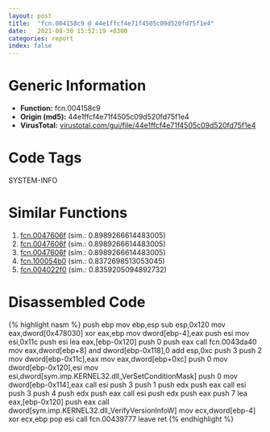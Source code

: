 ```yaml
---
layout: post
title:  "fcn.004158c9 @ 44e1ffcf4e71f4505c09d520fd75f1e4"
date:   2021-08-30 15:52:19 +0300
categories: report
index: false
---
```


# Generic Information
- **Function:** fcn.004158c9
- **Origin (md5):** 44e1ffcf4e71f4505c09d520fd75f1e4
- **VirusTotal:** [virustotal.com/gui/file/44e1ffcf4e71f4505c09d520fd75f1e4][virustotal_ref]

# Code Tags
<span class="tag" id="SYSTEM-INFO">SYSTEM-INFO</span>


# Similar Functions

1. [fcn.0047606f][similar_1_ref] (sim.: 0.8989266614483005)
2. [fcn.0047606f][similar_2_ref] (sim.: 0.8989266614483005)
3. [fcn.0047606f][similar_3_ref] (sim.: 0.8989266614483005)
4. [fcn.100054b0][similar_4_ref] (sim.: 0.8372698513053045)
5. [fcn.004022f0][similar_5_ref] (sim.: 0.8359205094892732)


# Disassembled Code

{% highlight nasm %}
push ebp
mov ebp,esp
sub esp,0x120
mov eax,dword[0x478030]
xor eax,ebp
mov dword[ebp-4],eax
push esi
mov esi,0x11c
push esi
lea eax,[ebp-0x120]
push 0
push eax
call fcn.0043da40
mov eax,dword[ebp+8]
and dword[ebp-0x118],0
add esp,0xc
push 3
push 2
mov dword[ebp-0x11c],eax
mov eax,dword[ebp+0xc]
push 0
mov dword[ebp-0x120],esi
mov esi,dword[sym.imp.KERNEL32.dll_VerSetConditionMask]
push 0
mov dword[ebp-0x114],eax
call esi
push 3
push 1
push edx
push eax
call esi
push 3
push 4
push edx
push eax
call esi
push edx
push eax
push 7
lea eax,[ebp-0x120]
push eax
call dword[sym.imp.KERNEL32.dll_VerifyVersionInfoW]
mov ecx,dword[ebp-4]
xor ecx,ebp
pop esi
call fcn.00439777
leave
ret
{% endhighlight %}


[similar_1_ref]: /report/fcn.0047606f@912f1d013a0d6151bc7a7cef6da1b2a0
[similar_2_ref]: /report/fcn.0047606f@fb9b7d22bc1c143ac66b0575cbdd088d
[similar_3_ref]: /report/fcn.0047606f@152885a790b99953ce23874f0947b7bd
[similar_4_ref]: /report/fcn.100054b0@2585b133c2e70968905cce13b1fc2654
[similar_5_ref]: /report/fcn.004022f0@e2ba7f10eb234338a49853c34d7d9c56
[virustotal_ref]: https://www.virustotal.com/gui/file/44e1ffcf4e71f4505c09d520fd75f1e4